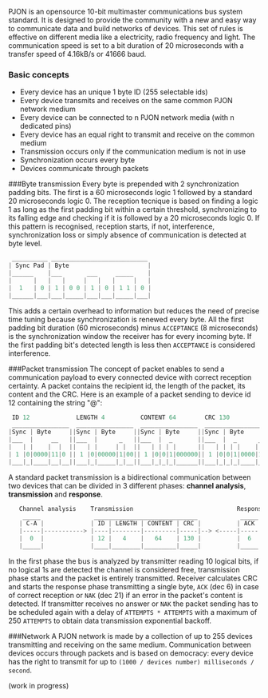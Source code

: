 PJON is an opensource 10-bit multimaster communications bus system standard. It is designed to provide the community with a new and easy way to communicate data and build networks of devices. This set of rules is effective on different media like a electricity, radio frequency and light. The communication speed is set to a bit duration of 20 microseconds with a transfer speed of 4.16kB/s or 41666 baud.
### Basic concepts
* Every device has an unique 1 byte ID (255 selectable ids)
* Every device transmits and receives on the same common PJON network medium
* Every device can be connected to n PJON network media (with n dedicated pins)
* Every device has an equal right to transmit and receive on the common medium
* Transmission occurs only if the communication medium is not in use
* Synchronization occurs every byte
* Devices communicate through packets

###Byte transmission
Every byte is prepended with 2 synchronization padding bits. 
The first is a 60 microseconds logic 1 followed by a standard 20 microseconds logic 0. The reception tecnique is based on finding a logic 1 as long as the first padding bit within a certain threshold, synchronizing to its falling edge and checking if it is followed by a 20 microseconds logic 0. If this pattern is recognised, reception starts, if not, interference, synchronization loss or simply absence of communication is detected at byte level.
```cpp  
 __________ ___________________________
| Sync Pad | Byte                      |
|______    |___       ___     _____    |
|      |   |   |     |   |   |     |   |
|  1   | 0 | 1 | 0 0 | 1 | 0 | 1 1 | 0 |
|______|___|___|_____|___|___|_____|___|

```
This adds a certain overhead to information but reduces the need of precise time tuning because synchronization is renewed every byte. All the first padding bit duration (60 microseconds) minus `ACCEPTANCE` (8 microseconds) is the synchronization window the receiver has for every incoming byte. If the first padding bit's detected length is less then `ACCEPTANCE` is considered interference.

###Packet transmission
The concept of packet enables to send a communication payload to every connected device with correct reception certainty. A packet contains the recipient id, the length of the packet, its content and the CRC. Here is an example of a packet sending to device id 12 containing the string "@":
```cpp  
 ID 12             LENGTH 4          CONTENT 64        CRC 130
 ________________  ________________  ________________  __________________
|Sync | Byte     ||Sync | Byte     ||Sync | Byte     ||Sync | Byte       |
|___  |     __   ||___  |      _   ||___  |  _       ||___  |  _      _  |
|   | |    |  |  ||   | |     | |  ||   | | | |      ||   | | | |    | | |
| 1 |0|0000|11|0 || 1 |0|00000|1|00|| 1 |0|0|1|000000|| 1 |0|0|1|0000|1|0|
|___|_|____|__|__||___|_|_____|_|__||___|_|_|_|______||___|_|_|_|____|_|_|
```
A standard packet transmission is a bidirectional communication between two devices that can be divided in 3 different phases: **channel analysis**, **transmission** and **response**. 
```cpp  
   Channel analysis    Transmission                             Response
    _____               _____________________________            _____
   | C-A |             | ID | LENGTH | CONTENT | CRC |          | ACK |
   |-----|-----------> |----|--------|---------|-----|--> <-----|-----|
   |  0  |             | 12 |   4    |   64    | 130 |          |  6  |
   |_____|             |____|________|_________|_____|          |_____|
```
In the first phase the bus is analyzed by transmitter reading 10 logical bits, if no logical 1s are detected the channel is considered free, transmission phase starts and the packet is entirely transmitted. Receiver calculates CRC and starts the response phase transmitting a single byte, `ACK` (dec 6) in case of correct reception or `NAK` (dec 21) if an error in the packet's content is detected. If transmitter receives no answer or `NAK` the packet sending has to be scheduled again with a delay of `ATTEMPTS * ATTEMPTS` with a maximum of 250 `ATTEMPTS` to obtain data transmission exponential backoff. 

###Network
A PJON network is made by a collection of up to 255 devices transmitting and receiving on the same medium. Communication between devices occurs through packets and is based on democracy: every device has the right to transmit for up to `(1000 / devices number) milliseconds / second`.   

(work in progress)